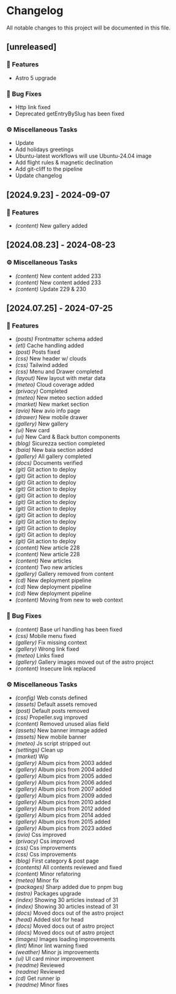 # Changelog

All notable changes to this project will be documented in this file.

## [unreleased]

### 🚀 Features

- Astro 5 upgrade

### 🐛 Bug Fixes

- Http link fixed
- Deprecated getEntryBySlug has been fixed

### ⚙️ Miscellaneous Tasks

- Update
- Add holidays greetings
- Ubuntu-latest workflows will use Ubuntu-24.04 image
- Add flight rules & magnetic declination
- Add git-cliff to the pipeline
- Update changelog

## [2024.9.23] - 2024-09-07

### 🚀 Features

- *(content)* New gallery added

## [2024.08.23] - 2024-08-23

### ⚙️ Miscellaneous Tasks

- *(content)* New content added 233
- *(content)* New content added 233
- *(content)* Update 229 & 230

## [2024.07.25] - 2024-07-25

### 🚀 Features

- *(posts)* Frontmatter schema added
- *(etl)* Cache handling added
- *(post)* Posts fixed
- *(css)* New header w/ clouds
- *(css)* Tailwind added
- *(css)* Menu and Drawer completed
- *(layout)* New layout with metar data
- *(meteo)* Cloud coverage added
- *(privacy)* Completed
- *(meteo)* New meteo section added
- *(market)* New market section
- *(avio)* New avio info page
- *(drawer)* New mobile drawer
- *(gallery)* New gallery
- *(ui)* New card
- *(ui)* New Card & Back button components
- *(blog)* Sicurezza section completed
- *(baia)* New baia section added
- *(gallery)* All gallery completed
- *(docs)* Documents verified
- *(git)* Git action to deploy
- *(git)* Git action to deploy
- *(git)* Git action to deploy
- *(git)* Git action to deploy
- *(git)* Git action to deploy
- *(git)* Git action to deploy
- *(git)* Git action to deploy
- *(git)* Git action to deploy
- *(git)* Git action to deploy
- *(git)* Git action to deploy
- *(git)* Git action to deploy
- *(git)* Git action to deploy
- *(content)* New article 228
- *(content)* New article 228
- *(content)* New articles
- *(content)* Two new articles
- *(gallery)* Gallery removed from content
- *(cd)* New deployment pipeline
- *(cd)* New deployment pipeline
- *(cd)* New deployment pipeline
- *(content)* Moving from new to web context

### 🐛 Bug Fixes

- *(content)* Base url handling has been fixed
- *(css)* Mobile menu fixed
- *(gallery)* Fix missing context
- *(gallery)* Wrong link fixed
- *(meteo)* Links fixed
- *(gallery)* Gallery images moved out of the astro project
- *(content)* Insecure link replaced

### ⚙️ Miscellaneous Tasks

- *(config)* Web consts defined
- *(assets)* Default assets removed
- *(post)* Default posts removed
- *(css)* Propeller.svg improved
- *(content)* Removed unused alias field
- *(assets)* New banner immage added
- *(assets)* New mobile banner
- *(meteo)* Js script stripped out
- *(settings)* Clean up
- *(market)* Wip
- *(gallery)* Album pics from 2003 added
- *(gallery)* Album pics from 2004 added
- *(gallery)* Album pics from 2005 added
- *(gallery)* Album pics from 2006 added
- *(gallery)* Album pics from 2007 added
- *(gallery)* Album pics from 2009 added
- *(gallery)* Album pics from 2010 added
- *(gallery)* Album pics from 2012 added
- *(gallery)* Album pics from 2014 added
- *(gallery)* Album pics from 2015 added
- *(gallery)* Album pics from 2023 added
- *(avio)* Css improved
- *(privacy)* Css improved
- *(css)* Css improvements
- *(css)* Css improvements
- *(blog)* First category & post page
- *(contents)* All contents reviewed and fixed
- *(content)* Minor refatoring
- *(meteo)* Minor fix
- *(packages)* Sharp added due to pnpm bug
- *(astro)* Packages upgrade
- *(index)* Showing 30 articles instead of 31
- *(index)* Showing 30 articles instead of 31
- *(docs)* Moved docs out of the astro project
- *(head)* Added slot for head
- *(docs)* Moved docs out of astro project
- *(docs)* Moved docs out of astro project
- *(images)* Images loading improvements
- *(lint)* Minor lint warning fixed
- *(weather)* Minor js improvements
- *(ui)* UI card minor improvement
- *(readme)* Reviewed
- *(readme)* Reviewed
- *(cd)* Get runner ip
- *(readme)* Minor fixes

<!-- generated by git-cliff -->
